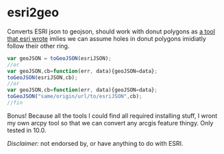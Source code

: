 esri2geo
========

Converts ESRI json to geojson, should work with donut polygons as [a tool that esri wrote](https://github.com/Esri/geojson-utils) imlies we can assume holes in donut polygons imidiatly follow their other ring.

```javascript
var geoJSON = toGeoJSON(esriJSON);
//or
var geoJSON,cb=function(err, data){geoJSON=data};
toGeoJSON(esriJSON,cb);
//or
var geoJSON,cb=function(err, data){geoJSON=data};
toGeoJSON("same/origin/url/to/esriJSON",cb);
//fin
```

Bonus! Because all the tools I could find all required installing stuff, I wront my own arcpy tool so that we can convert any arcgis feature thingy.  Only tested in 10.0.

_Disclaimer:_ not endorsed by, or have anything to do with ESRI.